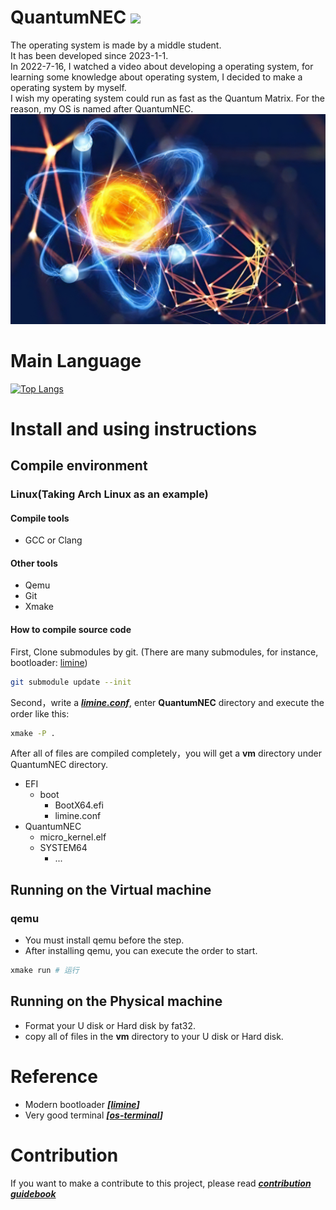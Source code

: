 # QuantumNEC ![](https://komarev.com/ghpvc/?username=SegmentationFaultCD&color=green)
The operating system is made by a middle student.<br>
It has been developed since 2023-1-1.<br>
In 2022-7-16, I watched a video about developing a operating system, for learning some knowledge about operating system, I decided to make a operating system by myself.<br>
I wish my operating system could run as fast as the Quantum Matrix. For the reason, my OS is named after QuantumNEC.
[![MasterHead](images/background.jpeg)](https://github.com/SegmentationFaultCD)

# Main Language

[![Top Langs](https://github-readme-stats.vercel.app/api/top-langs/?username=SegmentationFaultCD&layout=donut-vertical)](https://github.com/SegmentationFaultCD/QuantumNEC/tree/limine)

# Install and using instructions

## Compile environment

### Linux(Taking Arch Linux as an example)

#### Compile tools
- GCC or Clang
#### Other tools
- Qemu
- Git
- Xmake
#### How to compile source code
 
First, Clone submodules by git. (There are many submodules, for instance, bootloader: [limine](https://github.com/limine-bootloader/limine))
```bash
git submodule update --init
```
Second，write a ___[limine.conf](./source/boot/limine.conf)___, enter __QuantumNEC__ directory and execute the order like this:<br>
```bash
xmake -P .
```
After all of files are compiled completely，you will get a __vm__ directory under QuantumNEC directory.<br>
- EFI
  - boot
    - BootX64.efi
    - limine.conf
- QuantumNEC
    - micro_kernel.elf
    - SYSTEM64
      - ...<br>

## Running on the Virtual machine
### qemu
 - You must install qemu before the step.
 - After installing qemu, you can execute the order to start.
```bash
xmake run # 运行
```
## Running on the Physical machine
 - Format your U disk or Hard disk by fat32.
 - copy all of files in the __vm__ directory to your U disk or Hard disk.
# Reference
- Modern bootloader ___[[limine](https://github.com/limine-bootloader/limine)]___
- Very good terminal ___[[os-terminal](https://github.com/plos-clan/libos-terminal)]___
# Contribution
If you want to make a contribute to this project, please read ___[contribution guidebook](scripts/CONTRIBUTING.md)___